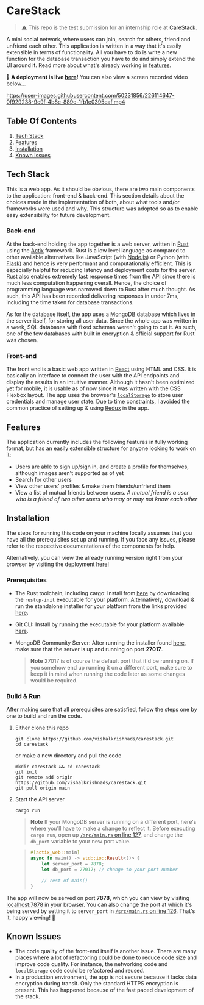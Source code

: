 # CareStack
> :warning: This repo is the test submission for an internship role at [CareStack](https://carestack.com). 

A mini social network, where users can join, search for others, friend and unfriend each other. This application is written in a way that it's easily extensible in terms of functionality. All you have to do is write a new function for the database transaction you have to do and simply extend the UI around it. Read more about what's already working in [features](#features).

**🎉 A deployment is live [here](https://carestack.selseus.com)!** You can also view a screen recorded video below...

https://user-images.githubusercontent.com/50231856/226114647-0f929238-9c9f-4b8c-889e-1fb1e0395eaf.mp4

## Table Of Contents
1. [Tech Stack](#tech-stack)
2. [Features](#features)
3. [Installation](#installation)
4. [Known Issues](#known-issues)

## Tech Stack
This is a web app. As it should be obvious, there are two main components to the application: front-end & back-end. This section details about the choices made in the implementation of both, about what tools and/or frameworks were used and why. This structure was adopted so as to enable easy extensibility for future development.

### Back-end
At the back-end holding the app together is a web server, written in [Rust](https://www.rust-lang.org/) using the [Actix](https://actix.rs) framework. Rust is a low level language as compared to other available alternatives like JavaScript (with [Node.js](https://nodejs.org)) or Python (with [Flask](https://flask.palletsprojects.com/en/2.2.x/)) and hence is very performant and computationally efficient. This is especially helpful for reducing latency and deployment costs for the server. Rust also enables extremely fast response times from the API since there is much less computation happening overall. Hence, the choice of programming language was narrowed down to Rust after much thought. As such, this API has been recorded delivering responses in under 7ms, including the time taken for database transactions.

As for the database itself, the app uses a [MongoDB](https://mongodb.com) database which lives in the server itself, for storing all user data. Since the whole app was written in a week, SQL databases with fixed schemas weren't going to cut it. As such, one of the few databases with built in encryption & official support for Rust was chosen.

### Front-end
The front end is a basic web app written in [React](https://react.dev) using HTML and CSS. It is basically an interface to connect the user with the API endpoints and display the results in an intuitive manner. Although it hasn't been optimized yet for mobile, it is usable as of now since it was written with the CSS Flexbox layout.
The app uses the browser's [`localStorage`](https://developer.mozilla.org/en-US/docs/Web/API/Window/localStorage) to store user credentials and manage user state. Due to time constraints, I avoided the common practice of setting up & using [Redux](https://redux.js.org/) in the app.

## Features
The application currently includes the following features in fully working format, but has an easily extensible structure for anyone looking to work on it:
* Users are able to sign up/sign in, and create a profile for themselves, although images aren't supported as of yet
* Search for other users
* View other users' profiles & make them friends/unfriend them
* View a list of mutual friends between users. 
  *A mutual friend is a user who is a friend of two other users who may or may not know each other*

## Installation
The steps for running this code on your machine locally assumes that you have all the prerequisites set up and running. If you face any issues, please refer to the respective documentations of the components for help.

Alternatively, you can view the already running version right from your browser by visiting the deployment [here](https://carestack.selseus.com)!

### Prerequisites
* The Rust toolchain, including cargo: Install from [here](https://www.rust-lang.org/tools/install) by downloading the `rustup-init` executable for your platform. Alternatively, download & run the standalone installer for your platform from the links provided [here](https://forge.rust-lang.org/infra/other-installation-methods.html#standalone-installers).
* Git CLI: Install by running the executable for your platform available [here](https://git-scm.com/downloads).
* MongoDB Community Server: After running the installer found [here](https://www.mongodb.com/try/download/community), make sure that the server is up and running on port **27017**. 

    > **Note**
    > 27017 is of course the default port that it'd be running on. If you somehow end up running it on a different port, make sure to keep it in mind when running the code later as some changes would be required.

### Build & Run
After making sure that all prerequisites are satisfied, follow the steps one by one to build and run the code.
1. Either clone this repo

    ```
    git clone https://github.com/vishalkrishnads/carestack.git
    cd carestack
    ```
   or make a new directory and pull the code
  
    ```
    mkdir carestack && cd carestack
    git init
    git remote add origin https://github.com/vishalkrishnads/carestack.git
    git pull origin main
    ```
2. Start the API server

    ```
    cargo run
    ```
    > **Note**
    > If your MongoDB server is running on a different port, here's where you'll have to make a change to reflect it. Before executing `cargo run`, open up [`/src/main.rs` on line 127](https://github.com/vishalkrishnads/carestack/blob/main/src/main.rs#L127), and change the `db_port` variable to your new port value.

    > ```rust
    > #[actix_web::main]
    > async fn main() -> std::io::Result<()> {
    >     let server_port = 7878;
    >     let db_port = 27017; // change to your port number
    >
    >     // rest of main()
    > }
    > ```

The app will now be served on port **7878**, which you can view by visiting [localhost:7878](http://localhost:7878) in your browser. You can also change the port at which it's being served by setting it to `server_port` in [`/src/main.rs` on line 126](https://github.com/vishalkrishnads/carestack/blob/main/src/main.rs#L126). That's it, happy viewing! :beers:

## Known Issues
* The code quality of the front-end itself is another issue. There are many places where a lot of refactoring could be done to reduce code size and improve code quality. For instance, the networking code and `localStorage` code could be refactored and reused.
* In a production environment, the app is not secure because it lacks data encryption during transit. Only the standard HTTPS encryption is present. This has happened because of the fast paced development of the stack.
